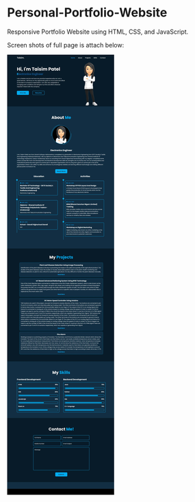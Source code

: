 # Personal-Portfolio-Website

Responsive Portfolio Website using HTML, CSS, and JavaScript.


Screen shots of full page is attach below:

![image alt](https://github.com/taisimpatel/Personal-Portfolio-Website/blob/main/Screenshot_24-2-2025_15216_127.0.0.1.jpeg?raw=true)





